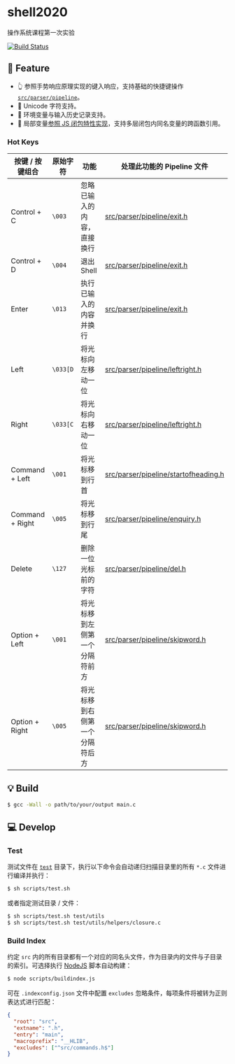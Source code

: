 # shell2020

操作系统课程第一次实验

[![Build Status](https://travis-ci.com/imhele/shell2020.svg?branch=master)](https://travis-ci.com/imhele/shell2020)

## 🍕 Feature

- 👆 参照手势响应原理实现的键入响应，支持基础的快捷键操作 [`src/parser/pipeline`](https://github.com/imhele/shell2020/tree/master/src/parser/pipeline)。
- 🎨 Unicode 字符支持。
- 🌟 环境变量与输入历史记录支持。
- 💄 局部变量[参照 JS 闭包特性实现](https://github.com/imhele/blog/issues/7)，支持多层闭包内同名变量的跨函数引用。

### Hot Keys

| 按键 / 按键组合 | 原始字符 | 功能                           | 处理此功能的 Pipeline 文件                                                                                                   |
| --------------- | -------- | ------------------------------ | ---------------------------------------------------------------------------------------------------------------------------- |
| Control + C     | `\003`   | 忽略已输入的内容，直接换行     | [src/parser/pipeline/exit.h ](https://github.com/imhele/shell2020/tree/master/src/parser/pipeline/exit.h)                    |
| Control + D     | `\004`   | 退出 Shell                     | [src/parser/pipeline/exit.h ](https://github.com/imhele/shell2020/tree/master/src/parser/pipeline/exit.h)                    |
| Enter           | `\013`   | 执行已输入的内容并换行         | [src/parser/pipeline/exit.h ](https://github.com/imhele/shell2020/tree/master/src/parser/pipeline/exit.h)                    |
| Left            | `\033[D` | 将光标向左移动一位             | [src/parser/pipeline/leftright.h](https://github.com/imhele/shell2020/tree/master/src/parser/pipeline/leftright.h)           |
| Right           | `\033[C` | 将光标向右移动一位             | [src/parser/pipeline/leftright.h](https://github.com/imhele/shell2020/tree/master/src/parser/pipeline/leftright.h)           |
| Command + Left  | `\001`   | 将光标移到行首                 | [src/parser/pipeline/startofheading.h](https://github.com/imhele/shell2020/tree/master/src/parser/pipeline/startofheading.h) |
| Command + Right | `\005`   | 将光标移到行尾                 | [src/parser/pipeline/enquiry.h](https://github.com/imhele/shell2020/tree/master/src/parser/pipeline/enquiry.h)               |
| Delete          | `\127`   | 删除一位光标前的字符           | [src/parser/pipeline/del.h ](https://github.com/imhele/shell2020/tree/master/src/parser/pipeline/del.h)                      |
| Option + Left   | `\001`   | 将光标移到左侧第一个分隔符前方 | [src/parser/pipeline/skipword.h](https://github.com/imhele/shell2020/tree/master/src/parser/pipeline/skipword.h)             |
| Option + Right  | `\005`   | 将光标移到右侧第一个分隔符后方 | [src/parser/pipeline/skipword.h](https://github.com/imhele/shell2020/tree/master/src/parser/pipeline/skipword.h)             |

## 💡 Build

```bash
$ gcc -Wall -o path/to/your/output main.c
```

## 💻 Develop

### Test

测试文件在 [`test`](https://github.com/imhele/shell2020/tree/master/test) 目录下，执行以下命令会自动递归扫描目录里的所有 `*.c` 文件进行编译并执行：

```bash
$ sh scripts/test.sh
```

或者指定测试目录 / 文件：

```bash
$ sh scripts/test.sh test/utils
$ sh scripts/test.sh test/utils/helpers/closure.c
```

### Build Index

约定 `src` 内的所有目录都有一个对应的同名头文件，作为目录内的文件与子目录的索引。可选择执行 [NodeJS](https://nodejs.org/) 脚本自动构建：

```bash
$ node scripts/buildindex.js
```

可在 `.indexconfig.json` 文件中配置 `excludes` 忽略条件，每项条件将被转为正则表达式进行匹配：

```json
{
  "root": "src",
  "extname": ".h",
  "entry": "main",
  "macroprefix": "__HLIB",
  "excludes": ["^src/commands.h$"]
}
```
